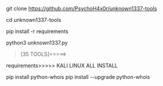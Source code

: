 git clone https://github.com/PsychoH4x0r/unknown1337-tools

cd unknown1337-tools

pip install -r requirements

python3 unknown1337.py

>[35 TOOLS]=====>



requirements>>>>> KALI LINUX ALL INSTALL  

pip install python-whois
pip install --upgrade python-whois


